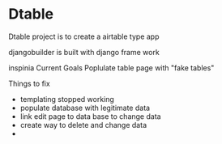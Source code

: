 # Dtable

Dtable project is to create a airtable type app

djangobuilder is built with django frame work

inspinia 
Current Goals
Poplulate table page with "fake tables"



Things to fix
- templating stopped working
- populate database with legitimate data
- link edit page to data base to change data
- create way to delete and change data
- 
